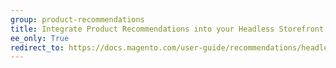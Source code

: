 ```yaml
---
group: product-recommendations
title: Integrate Product Recommendations into your Headless Storefront
ee_only: True
redirect_to: https://docs.magento.com/user-guide/recommendations/headless.html
---
```

